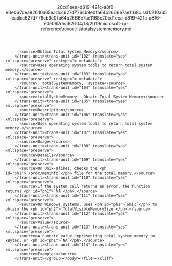 <?xml version="1.0"?><xliff version="1.2" xmlns="urn:oasis:names:tc:xliff:document:1.2" xmlns:xsi="http://www.w3.org/2001/XMLSchema-instance" xsi:schemaLocation="urn:oasis:names:tc:xliff:document:1.2 xliff-core-1.2-transitional.xsd"><file datatype="xml" original="totalsystemmemory.md" source-language="en-US" target-language="en-US"><header><tool tool-id="mdxliff" tool-name="mdxliff" tool-version="1.0-d1654b2" tool-company="Microsoft" /><xliffext:skl_file_name xmlns:xliffext="urn:microsoft:content:schema:xliffextensions">20cd1eea-d819-421c-a8f6-e0e067dea92610a65eadcc627d776cb9e0fa64b2666e7ae1168c.skl</xliffext:skl_file_name><xliffext:version xmlns:xliffext="urn:microsoft:content:schema:xliffextensions">1.2</xliffext:version><xliffext:ms.openlocfilehash xmlns:xliffext="urn:microsoft:content:schema:xliffextensions">10a65eadcc627d776cb9e0fa64b2666e7ae1168c</xliffext:ms.openlocfilehash><xliffext:ms.sourcegitcommit xmlns:xliffext="urn:microsoft:content:schema:xliffextensions">20cd1eea-d819-421c-a8f6-e0e067dea926</xliffext:ms.sourcegitcommit><xliffext:ms.lasthandoff xmlns:xliffext="urn:microsoft:content:schema:xliffextensions">04/18/2019</xliffext:ms.lasthandoff><xliffext:ms.openlocfilepath xmlns:xliffext="urn:microsoft:content:schema:xliffextensions">microsoft-r\r-reference\revoutils\totalsystemmemory.md</xliffext:ms.openlocfilepath></header><body><group id="content" extype="content"><trans-unit id="101" translate="yes" xml:space="preserve" restype="x-metadata">
          <source>Obtain Total System Memory</source>
        </trans-unit><trans-unit id="102" translate="yes" xml:space="preserve" restype="x-metadata">
          <source>Uses operating system tools to return total system memory.</source>
        </trans-unit><trans-unit id="103" translate="yes" xml:space="preserve" restype="x-metadata">
          <source>, totalSystemMemory,  sysdata</source>
        </trans-unit><trans-unit id="104" translate="yes" xml:space="preserve">
          <source>totalSystemMemory:  Obtain Total System Memory</source>
        </trans-unit><trans-unit id="105" translate="yes" xml:space="preserve">
          <source>Description</source>
        </trans-unit><trans-unit id="106" translate="yes" xml:space="preserve">
          <source>Uses operating system tools to return total system memory.</source>
        </trans-unit><trans-unit id="107" translate="yes" xml:space="preserve">
          <source>Usage</source>
        </trans-unit><trans-unit id="108" translate="yes" xml:space="preserve">
          <source>Details</source>
        </trans-unit><trans-unit id="109" translate="yes" xml:space="preserve">
          <source>On Unix-alikes, checks the <ph id="ph1">`/proc/meminfo`</ph> file for the total memory.</source>
        </trans-unit><trans-unit id="110" translate="yes" xml:space="preserve">
          <source>If the system call returns an error, the function returns <ph id="ph1">`NA`</ph>.</source>
        </trans-unit><trans-unit id="111" translate="yes" xml:space="preserve">
          <source>On Windows systems, uses <ph id="ph1">`wmic`</ph> to obtain the <ph id="ph2">`TotalVisibleMemorySize`</ph>.</source>
        </trans-unit><trans-unit id="112" translate="yes" xml:space="preserve">
          <source>Value</source>
        </trans-unit><trans-unit id="113" translate="yes" xml:space="preserve">
          <source>A numeric value representing total system memory in kBytes, or <ph id="ph1">`NA`</ph>.</source>
        </trans-unit><trans-unit id="114" translate="yes" xml:space="preserve">
          <source>Examples</source>
        </trans-unit></group></body></file></xliff>